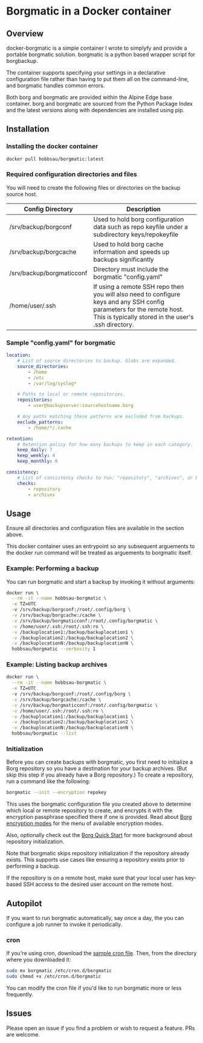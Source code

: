 # Borgmatic in a Docker container


## Overview

docker-borgmatic is a simple container I wrote to simplyfy and provide a portable borgmatic solution. borgmatic is a python based wrapper script for borgbackup.

The container supports specifying your settings in a declarative configuration file rather than having to put them all on the command-line, and borgmatic handles common errors.

Both borg and borgmatic are provided within the Alpine Edge base container. borg and borgmatic are sourced from the Python Package Index and the latest versions along with dependencies are installed using pip.



## Installation

### Installing the docker container
```bash
docker pull hobbsau/borgmatic:latest
```

### Required configuration directories and files
You will need to create the following files or directories on the backup source host.

Config Directory | Description 
 --- | --- 
/srv/backup/borgconf | Used to hold borg configuration data such as repo keyfile under a subdirectory keys/repokeyfile
/srv/backup/borgcache | Used to hold borg cache information and speeds up backups significantly
/srv/backup/borgmaticconf | Directory must include the borgmatic "config.yaml"
/home/user/.ssh | If using a remote SSH repo then you will also need to configure keys and any SSH config parameters for the remote host. This is typically stored in the user's .ssh directory.


### Sample "config.yaml" for borgmatic
```yaml
location:
    # List of source directories to backup. Globs are expanded.
    source_directories:
        - /home
        - /etc
        - /var/log/syslog*

    # Paths to local or remote repositories.
    repositories:
        - user@backupserver:sourcehostname.borg

    # Any paths matching these patterns are excluded from backups.
    exclude_patterns:
        - /home/*/.cache

retention:
    # Retention policy for how many backups to keep in each category.
    keep_daily: 7
    keep_weekly: 4
    keep_monthly: 6

consistency:
    # List of consistency checks to run: "repository", "archives", or both.
    checks:
        - repository
        - archives
```


## Usage
Ensure all directories and configuration files are available in the section above.

This docker container uses an entrypoint so any subsequent arguements to the docker run command will be treated as arguements to borgmatic itself.

### Example: Performing a backup 
You can run borgmatic and start a backup by invoking it without arguments:

```bash
docker run \
  --rm -it --name hobbsau-borgmatic \
  -e TZ=UTC
  -v /srv/backup/borgconf:/root/.config/borg \
  -v /srv/backup/borgcache:/cache \
  -v /srv/backup/borgmaticconf:/root/.config/borgmatic \
  -v /home/user/.ssh:/root/.ssh:ro \
  -v /backuplocation1:/backup/backuplocation1 \
  -v /backuplocation2:/backup/backuplocation2 \
  -v /backuplocationN:/backup/backuplocationN \
  hobbsau/borgmatic --verbosity 1
```

### Example: Listing backup archives
```bash
docker run \
  --rm -it --name hobbsau-borgmatic \
  -e TZ=UTC
  -v /srv/backup/borgconf:/root/.config/borg \
  -v /srv/backup/borgcache:/cache \
  -v /srv/backup/borgmaticconf:/root/.config/borgmatic \
  -v /home/user/.ssh:/root/.ssh:ro \
  -v /backuplocation1:/backup/backuplocation1 \
  -v /backuplocation2:/backup/backuplocation2 \
  -v /backuplocationN:/backup/backuplocationN \
  hobbsau/borgmatic --list
```

### Initialization

Before you can create backups with borgmatic, you first need to initialize a
Borg repository so you have a destination for your backup archives. (But skip
this step if you already have a Borg repository.) To create a repository, run
a command like the following:

```bash
borgmatic --init --encryption repokey
```

This uses the borgmatic configuration file you created above to determine
which local or remote repository to create, and encrypts it with the
encryption passphrase specified there if one is provided. Read about [Borg
encryption
modes](https://borgbackup.readthedocs.io/en/latest/usage/init.html#encryption-modes)
for the menu of available encryption modes.

Also, optionally check out the [Borg Quick
Start](https://borgbackup.readthedocs.org/en/latest/quickstart.html) for more
background about repository initialization.

Note that borgmatic skips repository initialization if the repository already
exists. This supports use cases like ensuring a repository exists prior to
performing a backup.

If the repository is on a remote host, make sure that your local user has
key-based SSH access to the desired user account on the remote host.



## Autopilot

If you want to run borgmatic automatically, say once a day, the you can
configure a job runner to invoke it periodically.

### cron

If you're using cron, download the [sample cron
file](https://projects.torsion.org/witten/borgmatic/src/master/sample/cron/borgmatic).
Then, from the directory where you downloaded it:

```bash
sudo mv borgmatic /etc/cron.d/borgmatic
sudo chmod +x /etc/cron.d/borgmatic
```

You can modify the cron file if you'd like to run borgmatic more or less frequently.



## Issues

Please open an issue if you find a problem or wish to request a feature. PRs are welcome.


